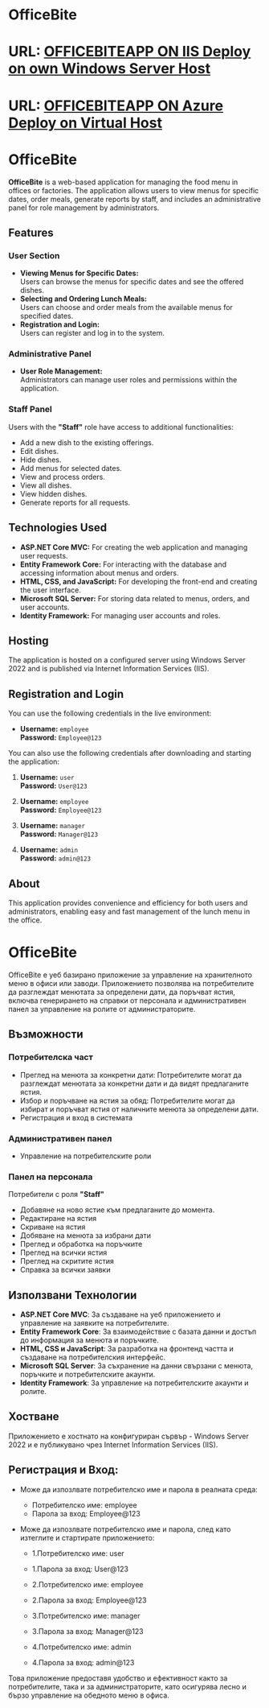 # OfficeBite
# URL: <a href="https://officebite.freeddns.org/"> OFFICEBITEAPP ON IIS Deploy on own Windows Server Host</a>
# URL: <a href="https://officebite.azurewebsites.net/"> OFFICEBITEAPP ON Azure Deploy on Virtual Host</a>

# OfficeBite

**OfficeBite** is a web-based application for managing the food menu in offices or factories. The application allows users to view menus for specific dates, order meals, generate reports by staff, and includes an administrative panel for role management by administrators.

## Features

### User Section
- **Viewing Menus for Specific Dates:**  
  Users can browse the menus for specific dates and see the offered dishes.
- **Selecting and Ordering Lunch Meals:**  
  Users can choose and order meals from the available menus for specified dates.
- **Registration and Login:**  
  Users can register and log in to the system.

### Administrative Panel
- **User Role Management:**  
  Administrators can manage user roles and permissions within the application.

### Staff Panel
Users with the **"Staff"** role have access to additional functionalities:
- Add a new dish to the existing offerings.
- Edit dishes.
- Hide dishes.
- Add menus for selected dates.
- View and process orders.
- View all dishes.
- View hidden dishes.
- Generate reports for all requests.

## Technologies Used

- **ASP.NET Core MVC:** For creating the web application and managing user requests.
- **Entity Framework Core:** For interacting with the database and accessing information about menus and orders.
- **HTML, CSS, and JavaScript:** For developing the front-end and creating the user interface.
- **Microsoft SQL Server:** For storing data related to menus, orders, and user accounts.
- **Identity Framework:** For managing user accounts and roles.

## Hosting

The application is hosted on a configured server using Windows Server 2022 and is published via Internet Information Services (IIS).

## Registration and Login

You can use the following credentials in the live environment:

- **Username:** `employee`  
  **Password:** `Employee@123`

You can also use the following credentials after downloading and starting the application:

1. **Username:** `user`  
   **Password:** `User@123`

2. **Username:** `employee`  
   **Password:** `Employee@123`

3. **Username:** `manager`  
   **Password:** `Manager@123`

4. **Username:** `admin`  
   **Password:** `admin@123`

## About

This application provides convenience and efficiency for both users and administrators, enabling easy and fast management of the lunch menu in the office.

# OfficeBite

OfficeBite е уеб базирано приложение за управление на хранителното меню в офиси или заводи.
Приложението позволява на потребителите да разглеждат менютата за определени дати, да поръчват ястия, включва генерирането на справки от персонала и административен панел за управление на ролите от администраторите.
    
## Възможности

### Потребителска част
- Преглед на менюта за конкретни дати: 
Потребителите могат да разглеждат менютата за конкретни дати и да видят предлаганите ястия.
- Избор и поръчване на ястия за обяд:
Потребителите могат да избират и поръчват ястия от наличните менюта за определени дати.
- Регистрация и вход в системата

### Административен панел
- Управление на потребителските роли

### Панел на персонала
Потребители с роля **"Staff"**
- Добавяне на ново ястие към предлаганите до момента.
- Редактиране на ястия
- Скриване на ястия
- Добяване на менюта за избрани дати
- Преглед и обработка на поръчките
- Преглед на всички ястия
- Преглед на скритите ястия
- Справка за всички заявки
  
## Използвани Технологии

- **ASP.NET Core MVC**: За създаване на уеб приложението и управление на заявките на потребителите.
- **Entity Framework Core**: За взаимодействие с базата данни и достъп до информация за менюта и поръчките.
- **HTML, CSS и JavaScript**: За разработка на фронтенд частта и създаване на потребителския интерфейс.
- **Microsoft SQL Server**: За съхранение на данни свързани с менюта, поръчките и потребителските акаунти.
- **Identity Framework**: За управление на потребителските акаунти и ролите.

## Хостване

Приложението е хостнато на конфигуриран сървър - Windows Server 2022 и е публикувано чрез Internet Information Services (IIS).

## Регистрация и Вход:
- Може да изпозлвате потребителско име и парола в реалната среда:
  * Потребителско име: employee
  * Парола за вход: Employee@123
  
- Може да изпозлвате потребителско име и парола, след като изтеглите и стартирате приложението:
  * 1.Потребителско име: user
  * 1.Парола за вход: User@123
    
  * 2.Потребителско име: employee
  * 2.Парола за вход: Employee@123
    
  * 3.Потребителско име: manager
  * 3.Парола за вход: Manager@123
 
  * 4.Потребителско име: admin
  * 4.Парола за вход: admin@123


Това приложение предоставя удобство и ефективност както за потребителите, така и за администраторите, 
като осигурява лесно и бързо управление на обедното меню в офиса.


